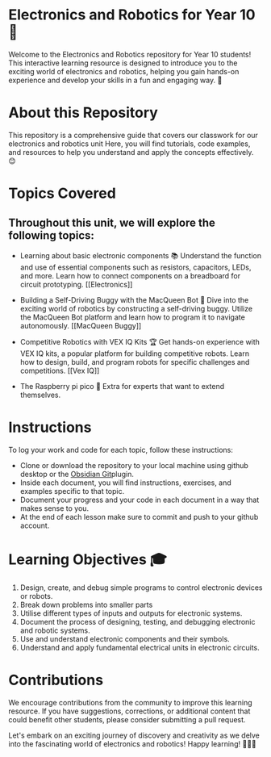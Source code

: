 # Electronics and Robotics for Year 10 🤖

Welcome to the Electronics and Robotics repository for Year 10 students! This interactive learning resource is designed to introduce you to the exciting world of electronics and robotics, helping you gain hands-on experience and develop your skills in a fun and engaging way. 🚀

# About this Repository

This repository is a comprehensive guide that covers our classwork for our electronics and robotics unit Here, you will find tutorials, code examples, and resources to help you understand and apply the concepts effectively. 😊

# Topics Covered

## Throughout this unit, we will explore the following topics:

- Learning about basic electronic components 📚
     Understand the function and use of essential components such as resistors, capacitors, LEDs, and more.
     Learn how to connect components on a breadboard for circuit prototyping.
     [[Electronics]]

- Building a Self-Driving Buggy with the MacQueen Bot 🚗
     Dive into the exciting world of robotics by constructing a self-driving buggy.
     Utilize the MacQueen Bot platform and learn how to program it to navigate autonomously.
     [[MacQueen Buggy]]

- Competitive Robotics with VEX IQ Kits 🏆
     Get hands-on experience with VEX IQ kits, a popular platform for building competitive robots.
     Learn how to design, build, and program robots for specific challenges and competitions.
     [[Vex IQ]]
- The Raspberry pi pico 🍓
	Extra for experts that want to extend themselves. 

# Instructions

To log your work and code for each topic, follow these instructions:

- Clone or download the repository to your local machine using github desktop or the [Obsidian Git](obsidian://show-plugin?id=obsidian-git)plugin.
- Inside each document, you will find instructions, exercises, and examples specific to that topic.
- Document your progress and your code in each document in a way that makes sense to you.
- At the end of each lesson make sure to commit and push to your github account. 

# Learning Objectives 🎓
1. Design, create, and debug simple programs to control electronic devices or robots.
2. Break down problems into smaller parts
3. Utilise different types of inputs and outputs for electronic systems.
4. Document the process of designing, testing, and debugging electronic and robotic systems.
5. Use and understand electronic components and their symbols.
6. Understand and apply fundamental electrical units in electronic circuits.

# Contributions

We encourage contributions from the community to improve this learning resource. If you have suggestions, corrections, or additional content that could benefit other students, please consider submitting a pull request.

Let's embark on an exciting journey of discovery and creativity as we delve into the fascinating world of electronics and robotics! Happy learning! 🎉🔬🤖
